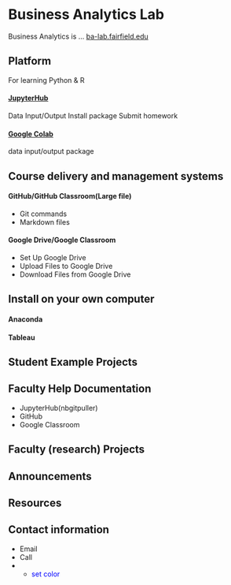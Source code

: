 # Business Analytics Lab

Business Analytics is ... [ba-lab.fairfield.edu](ba-lab.fairfield.edu)

## Platform

For learning Python & R
 
#### [JupyterHub](https://github.com/ypff/balab/blob/master/JupyterHub.md)
Data Input/Output
Install package
Submit homework

#### [Google Colab](http://colab.research.google.com)  
data input/output
package

## Course delivery and management systems

#### GitHub/GitHub Classroom(Large file)
+ Git commands
+ Markdown files

#### Google Drive/Google Classroom
+ Set Up Google Drive
+ Upload Files to Google Drive
+ Download Files from Google Drive

## Install on your own computer

#### Anaconda
#### Tableau

## Student Example Projects
## Faculty Help Documentation
+ JupyterHub(nbgitpuller)
+ GitHub
+ Google Classroom
## Faculty (research) Projects
## Announcements
## Resources
## Contact information
+ Email
+ Call
+ - <span style="color:blue"> set color </span>
